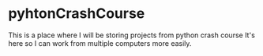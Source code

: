 # pyhtonCrashCourse

This is a place where I will be storing projects from python crash course
It's here so I can work from multiple computers more easily.
